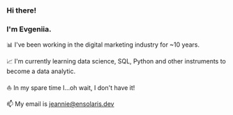 ### Hi there! 

### I'm Evgeniia. 

📊 I've been working in the digital marketing industry for ~10 years. 

📈 I'm currently learning data science, SQL, Python and other instruments to become a data analytic. 

⛵️ In my spare time I...oh wait, I don't have it! 

📫 My email is jeannie@ensolaris.dev

